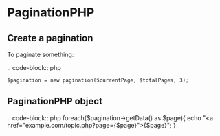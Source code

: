 PaginationPHP
==========

Create a pagination
--------------

To paginate something:

.. code-block:: php

    $pagination = new pagination($currentPage, $totalPages, 3);

PaginationPHP object
------------

.. code-block:: php
    foreach($pagination->getData() as $page){
        echo "<a href=\"example.com/topic.php?page={$page}\">{$page}</a>";
    }

